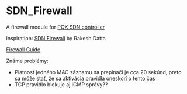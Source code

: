 # SDN_Firewall

A firewall module for [POX SDN controller](https://github.com/noxrepo/pox)

Inspiration: [SDN Firewall](https://www.youtube.com/watch?v=ydD9Qal_ZQs) by Rakesh Datta

[Firewall Guide](https://github.com/kyberdrb/FRI/tree/master/Ing/4.semester/Integracia_Sieti/semestralka)

Známe problémy:
* Platnosť jedného MAC záznamu na prepínači je cca 20 sekúnd, preto sa môže stať, že sa aktivácia pravidla oneskorí o tento čas
* TCP pravidlo blokuje aj ICMP správy??